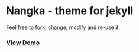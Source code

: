 # Nangka - theme for jekyll
Feel free to fork, change, modify and re-use it.
### [View Demo](http://rmsubekti.github.io/nangka)
